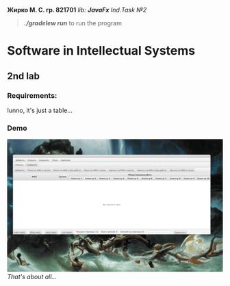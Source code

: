 **Жирко М. С. гр. 821701**
_lib: **_JavaFx_** Ind.Task №2_ 
> **_./gradelew run_** to run the program 

# Software in Intellectual Systems
## 2nd lab
### Requirements:
Iunno, it's just a table...
### Demo
![software in is 2nd lab - Animated gif demo](demo/demo.gif)
_That's about all..._
